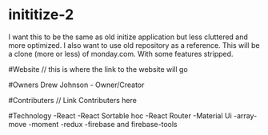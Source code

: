 # inititize-2
I want this to be the same as old initize application but less cluttered and more optimized. I also want to use old repository as a reference. This will be a clone (more or less) of monday.com. With some features stripped.

#Website
// this is where the link to the website will go

#Owners
Drew Johnson - Owner/Creator

#Contributers
 // Link Contributers here

#Technology
-React
-React Sortable hoc
-React Router
-Material Ui
-array-move
-moment
-redux
-firebase and firebase-tools
